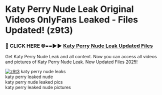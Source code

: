 # Katy Perry Nude Leak Original Videos 0nlyFans Leaked - Files Updated! (z9t3)

<h3>🔴 CLICK HERE 🌐==►► <a href="https://tinyurl.com/5h6xmrr3" rel="nofollow">Katy Perry Nude Leak Updated Files</a></h3>

Get Katy Perry Nude Leak and all content. Now you can access all videos and pictures of Katy Perry Nude Leak. New Updated Files 2025!

[![z9t3](https://i.imgur.com/KVD873Z.gif)](https://tinyurl.com/5h6xmrr3)
katy perry nude leaks<br>
katy perry leaked nude<br>
katy perry nude leaked pics<br>
katy perry leaked nude pictures